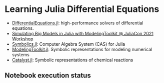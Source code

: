 # Learning Julia Differential Equations

- [DifferentialEquations.jl](https://github.com/SciML/DifferentialEquations.jl): high-performance solvers of differential equations.
- [Simulating Big Models in Julia with ModelingToolkit @ JuliaCon 2021 Workshop](https://youtu.be/HEVOgSLBzWA)
- [Symbolics.jl](https://github.com/JuliaSymbolics/Symbolics.jl): Computer Algebra System (CAS) for Julia
- [ModelingToolkit.jl](https://github.com/SciML/ModelingToolkit.jl): Symbolic representations for modeling numerical systems
- [Catalyst.jl](https://github.com/SciML/Catalyst.jl): Symbolic representations of chemical reactions

## Notebook execution status

```{nb-exec-table}
```
